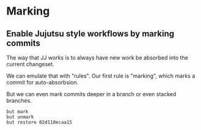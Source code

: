 # Marking

## Enable Jujutsu style workflows by marking commits

The way that JJ works is to always have new work be absorbed into the current changeset.

We can emulate that with "rules". Our first rule is "marking", which marks a commit for auto-absorbsion.

But we can even mark commits deeper in a branch or even stacked branches.

```commands
but mark
but unmark
but restore 02d110ecaa15
```
